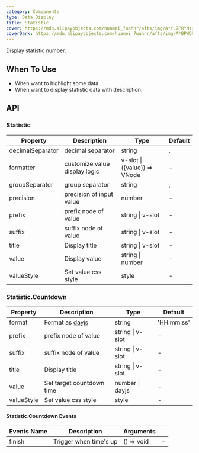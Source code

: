 ```yaml
---
category: Components
type: Data Display
title: Statistic
cover: https://mdn.alipayobjects.com/huamei_7uahnr/afts/img/A*YL7PRYNtH-4AAAAAAAAAAAAADrJ8AQ/original
coverDark: https://mdn.alipayobjects.com/huamei_7uahnr/afts/img/A*BPWDRbSYxJ4AAAAAAAAAAAAADrJ8AQ/original
---
```


Display statistic number.

## When To Use

- When want to highlight some data.
- When want to display statistic data with description.

## API

### Statistic

| Property         | Description                   | Type                        | Default |
| ---------------- | ----------------------------- | --------------------------- | ------- |
| decimalSeparator | decimal separator             | string                      | .       |
| formatter        | customize value display logic | v-slot \|({value}) => VNode | -       |
| groupSeparator   | group separator               | string                      | ,       |
| precision        | precision of input value      | number                      | -       |
| prefix           | prefix node of value          | string \| v-slot            | -       |
| suffix           | suffix node of value          | string \| v-slot            | -       |
| title            | Display title                 | string \| v-slot            | -       |
| value            | Display value                 | string \| number            | -       |
| valueStyle       | Set value css style           | style                       | -       |

### Statistic.Countdown

| Property   | Description                            | Type             | Default    |
| ---------- | -------------------------------------- | ---------------- | ---------- |
| format     | Format as [dayjs](https://day.js.org/) | string           | 'HH:mm:ss' |
| prefix     | prefix node of value                   | string \| v-slot | -          |
| suffix     | suffix node of value                   | string \| v-slot | -          |
| title      | Display title                          | string \| v-slot | -          |
| value      | Set target countdown time              | number \| dayjs  | -          |
| valueStyle | Set value css style                    | style            | -          |

#### Statistic.Countdown Events

| Events Name | Description            | Arguments  |     |
| ----------- | ---------------------- | ---------- | --- |
| finish      | Trigger when time's up | () => void | -   |
